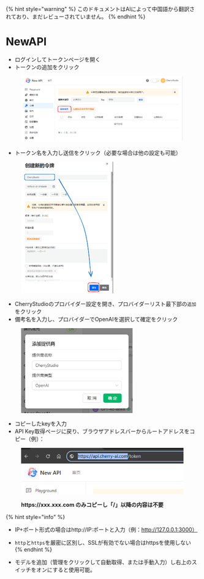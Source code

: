 
{% hint style="warning" %}
このドキュメントはAIによって中国語から翻訳されており、まだレビューされていません。
{% endhint %}

# NewAPI

* ログインしてトークンページを開く
* トークンの追加をクリック

<figure><img src="../../../.gitbook/assets/image (28).png" alt=""><figcaption></figcaption></figure>

* トークン名を入力し送信をクリック（必要な場合は他の設定も可能）

<figure><img src="../../../.gitbook/assets/image (29).png" alt="" width="240"><figcaption></figcaption></figure>

* CherryStudioのプロバイダー設定を開き、プロバイダーリスト最下部の`追加`をクリック
* 備考名を入力し、プロバイダーでOpenAIを選択して確定をクリック

<figure><img src="../../../.gitbook/assets/image (25).png" alt="" width="291"><figcaption></figcaption></figure>

* コピーしたkeyを入力
* API Key取得ページに戻り、ブラウザアドレスバーからルートアドレスをコピー（例）：

<figure><img src="../../../.gitbook/assets/image (30).png" alt=""><figcaption><p><strong>https://xxx.xxx.com のみコピーし「/」以降の内容は不要</strong></p></figcaption></figure>

{% hint style="info" %}
* IP+ポート形式の場合はhttp://IP:ポートと入力（例：http://127.0.0.1:3000）
* `http`と`https`を厳密に区別し、SSLが有効でない場合はhttpsを使用しない
{% endhint %}

* モデルを追加（管理をクリックして自動取得、または手動入力）し右上のスイッチをオンにすると使用可能。